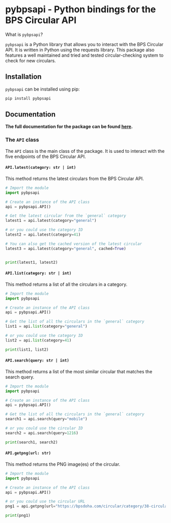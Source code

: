 # pybpsapi - Python bindings for the BPS Circular API

What is `pybpsapi`?

`pybpsapi` is a Python library that allows you to interact with the BPS Circular API. It is written in Python using the requests library.
This package also features a well maintained and tried and tested circular-checking system to check for new circulars.

## Installation

`pybpsapi` can be installed using pip:

```bash
pip install pybpsapi
```

## Documentation

**The full documentation for the package can be found [here](https://bpsapi.rajtech.me/docs/category/python-package).**

### The `API` class

The `API` class is the main class of the package. It is used to interact with the five endpoints of the BPS Circular API.

#### `API.latest(category: str | int)` 

This method returns the latest circulars from the BPS Circular API.

```python
# Import the module
import pybpsapi

# Create an instance of the API class
api = pybpsapi.API()

# Get the latest circular from the `general` category
latest1 = api.latest(category="general")

# or you could use the category ID
latest2 = api.latest(category=41)

# You can also get the cached version of the latest circular
latest3 = api.latest(category="general", cached=True)


print(latest1, latest2)
```

#### `API.list(category: str | int)`

This method returns a list of all the circulars in a category.

```python
# Import the module
import pybpsapi

# Create an instance of the API class
api = pybpsapi.API()

# Get the list of all the circulars in the `general` category
list1 = api.list(category="general")

# or you could use the category ID
list2 = api.list(category=41)

print(list1, list2)
```

#### `API.search(query: str | int)`

This method returns a list of the most similar circular that matches the search query.

```python
# Import the module
import pybpsapi

# Create an instance of the API class
api = pybpsapi.API()

# Get the list of all the circulars in the `general` category
search1 = api.search(query="mobile")

# or you could use the circular ID
search2 = api.search(query=1216)

print(search1, search2)
```

#### `API.getpng(url: str)`
This method returns the PNG image(es) of the circular.

```python
# Import the module
import pybpsapi

# Create an instance of the API class
api = pybpsapi.API()

# or you could use the circular URL
png1 = api.getpng(url="https://bpsdoha.com/circular/category/38-circular-ay-2022-23?download=1215")

print(png1)
```

[//]: # (### The `CircularChecker` class)